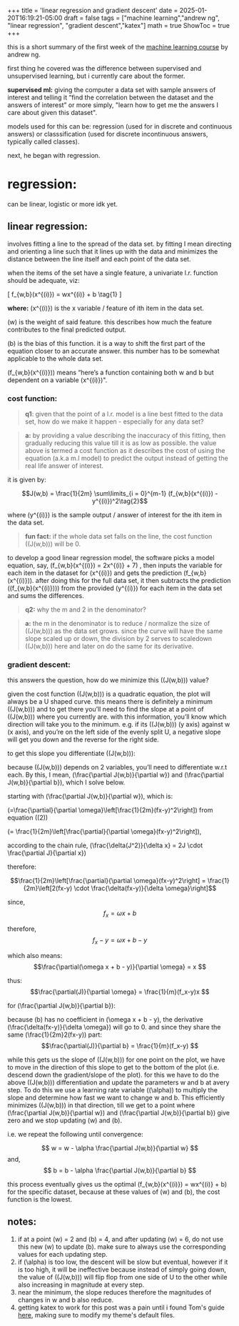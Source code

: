 +++
title = 'linear regression and gradient descent'
date = 2025-01-20T16:19:21-05:00
draft = false
tags = ["machine learning","andrew ng", "linear regression", "gradient descent","katex"]
math = true
ShowToc = true
+++


this is a short summary of the first week of the [machine learning course](https://www.coursera.org/learn/machine-learning) by andrew ng.


first thing he covered was the difference between supervised and unsupervised learning, but i currently care about the former.

**supervised ml:**
giving the computer a data set with sample answers of interest and telling it “find the correlation between the dataset and the answers of interest” or more simply, "learn how to get me the answers I care about given this dataset".

models used for this can be: regression (used for in discrete and continuous answers) or classsification (used for discrete incontinuous answers, typically called classes).

next, he began with regression.

# regression:

can be linear, logistic or more idk yet.

## **linear regression:**

involves fitting a line to the spread of the data set. by fitting I mean directing and orienting a line such that it lines up with the data and minimizes the distance between the line itself and each point of the data set. 

when the items of the set have a single feature, a univariate l.r. function should be adequate, viz:

\[
f_{w,b}(x^{(i)}) = wx^{(i)} + b \tag{1}
\]


**where:**
\(x^{(i)}\) is the x variable / feature of ith item in the data set.

\(w\) is the weight of said feature. this describes how much the feature contributes to the final predicted output. 

\(b\) is the bias of this function. it is a way to shift the first part of the equation closer to an accurate answer. this number has to be somewhat applicable to the whole data set. 

\(f_{w,b}(x^{(i)})\) means “here’s a function containing both w and b but dependent on a variable \(x^{(i)}\)".

### **cost function:**


> **q1**: given that the point of a l.r. model is a line best fitted to the data set, how do we make it happen - especially for any data set?
> 

> **a:** by providing a value describing the inaccuracy of this fitting, then gradually reducing this value till it is as low as possible. the value above is termed a cost function as it describes the cost of using the equation (a.k.a m.l model) to predict the output instead of getting the real life answer of interest.
> 
</aside>

it is given by:


$$J(w,b) = \frac{1}{2m} \sum\limits_{i = 0}^{m-1} (f_{w,b}(x^{(i)}) - y^{(i)})^2\tag{2}$$


where \(y^{(i)}\) is the sample output / answer of interest for the ith item in the data set. 

> **fun fact:** if the whole data set falls on the line, the cost function \((J(w,b))\) will be 0. 
>

to develop a good linear regression model, the software picks a model equation, say, \(f_{w,b}(x^{(i)}) = 2x^{(i)} + 7\) , then inputs the variable for each item in the dataset for \(x^{(i)}\) and gets the prediction \(f_{w,b}(x^{(i)})\). after doing this for the full data set, it then subtracts the prediction \((f_{w,b}(x^{(i)}))\) from the provided \(y^{(i)}\) for each item in the data set and sums the differences. 


> **q2:** why the m and 2 in the denominator? 
>

> **a:** the m in the denominator is to reduce / normalize the size of \((J(w,b))\) as the data set grows. since the curve will have the same slope scaled up or down, the division by 2 serves to scaledown \((J(w,b))\) here and later on do the same for its derivative.



### gradient descent:

this answers the question, how do we minimize this \((J(w,b))\) value?

given the cost function \((J(w,b))\) is a quadratic equation, the plot will always be a U shaped curve. this means there is definitely a minimum \((J(w,b))\) and to get there you’ll need to find the slope at a point of \((J(w,b))\) where you currently are. with this information, you’ll know which direction will take you to the minimum. e.g. if its \((J(w,b))\) (y axis) against w (x axis), and you’re on the left side of the evenly split U, a negative slope will get you down and the reverse for the right side. 

to get this slope you differentiate \((J(w,b))\):

because \((J(w,b))\) depends on 2 variables, you’ll need to differentiate w.r.t each. By this, I mean, \(\frac{\partial J(w,b)}{\partial w}\)  and   \(\frac{\partial J(w,b)}{\partial b}\), which I solve below.

starting with \(\frac{\partial J(w,b)}{\partial w}\), which is:

\(=\frac{\partial}{\partial \omega}\left[\frac{1}{2m}(fx-y)^2\right]\) from equation \((2)\)


\(= \frac{1}{2m}\left[\frac{\partial}{\partial \omega}(fx-y)^2\right]\), 

according to the chain rule, \(\frac{\delta(J^2)}{\delta x} = 2J \cdot \frac{\partial J}{\partial x}\)

therefore:

$$\frac{1}{2m}\left[\frac{\partial}{\partial \omega}(fx-y)^2\right]
= \frac{1}{2m}\left[2(fx-y) \cdot \frac{\delta(fx-y)}{\delta \omega}\right]$$


since,
$$ f_x = \omega x + b$$  

therefore,
$$f_x - y = \omega x + b - y$$

which also means:
$$\frac{\partial(\omega x + b - y)}{\partial \omega} = x $$

thus:
$$\frac{\partial(J)}{\partial \omega} = \frac{1}{m}(f_x-y)x $$

for \(\frac{\partial J(w,b)}{\partial b}\):

because \(b\) has no coefficient in \(\omega x + b - y\), the derivative \(\frac{\delta(fx-y)}{\delta \omega}\) will go to 0.
and since they share the same \(\frac{1}{2m}2(fx-y)\) part:
$$\frac{\partial(J)}{\partial b} = \frac{1}{m}(f_x-y) $$


while this gets us the slope of \((J(w,b))\) for one point on the plot, we have to move in the direction of this slope to get to the bottom of the plot (i.e. descend down the gradient/slope of the plot). for this we have to do the above \((J(w,b))\) differentiation and update the parameters w and b at avery step. To do this we use a learning rate variable \((\alpha)\) to multiply the slope and determine how fast we want to change w and b. This efficiently minimizes \((J(w,b))\) in that direction, till we get to a point where \(\frac{\partial J(w,b)}{\partial w}\)  and  \(\frac{\partial J(w,b)}{\partial b}\)  give zero and we stop updating \(w\) and \(b\). 


i.e. we repeat the following until convergence:

$$ w = w - \alpha \frac{\partial J(w,b)}{\partial w} $$ and, 
$$ b = b - \alpha \frac{\partial J(w,b)}{\partial b} $$

this process eventually gives us the optimal \(f_{w,b}(x^{(i)}) = wx^{(i)} + b\)  for the specific dataset, because at these values of \(w\) and \(b\), the cost function is the lowest. 



## notes:

1. if at a point \(w\) = 2 and \(b\) = 4, and after updating \(w\)  = 6, do not use this new \(w\)  to update \(b\). make sure to always use the corresponding values for each updating step. 
2. if \(\alpha\)  is too low, the descent will be slow but eventual, however if it is too high, it will be ineffective because instead of simply going down, the value of \((J(w,b))\) will flip flop from one side of U to the other while also increasing in magnitude at every step.
3. near the minimum, the slope reduces therefore the magnitudes of changes in w and b also reduce. 
4. getting katex to work for this post was a pain until i found Tom's guide [here](https://tomdvies.com/posts/buildingwebsite/), making sure to modify my theme's default files.